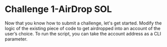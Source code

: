 # Challenge 1-AirDrop SOL

Now that you know how to submit a challenge, let's get started.
Modify the logic of the existing piece of code to get airdropped into an account of the user’s choice. 
To run the script, you can take the account address as a CLI parameter.

